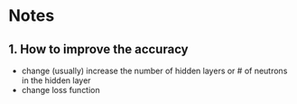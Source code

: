 # Notes

## 1. How to improve the accuracy
  - change (usually) increase the number of hidden layers or # of neutrons in the hidden layer
  - change loss function
